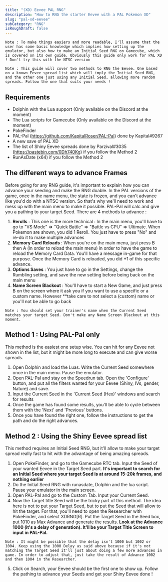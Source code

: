 ```yaml
---
title: "(XD) Eevee PAL RNG"
description: "How to RNG the starter Eevee with a PAL Pokemon XD"
slug: "pal-xd-eevee"
subCategory: "RNG"
isRoughDraft: false
---
```


```
Note : To make things easiers and more readable, I'll assume that the user has some basic knowledge which implies how setting up the emulator, but also how to make an Initial Seed RNG on Gamecube, which is covered on its own guide. Obviously this guide only work for PAL XD ! Don't try this with the NTSC version
```

```
Note : This guide will cover two methods to RNG the Eevee. One based on a known Eevee spread list which will imply the Initial Seed RNG, and the other one just using any Initial Seed, allowing more random spreads. Follow the one that suits your needs !
```

## Requirements

- Dolphin with the Lua support (Only available on the Discord at the moment)
- The Lua scripts for Gamecube (Only available on the Discord at the moment)
- PokeFinder
- PAL-Pal (https://github.com/KapitalRoser/PAL-Pal) done by Kapital#9267
- A new save of PAL XD
- The list of Shiny Eevee spreads done by Parzival#3035 (https://pastebin.com/0Dh740Kg) if you follow the Method 2
- RunAsDate (x64) if you follow the Method 2

## The different ways to advance Frames

Before going for any RNG guide, it's important to explain how you can advance your seeding and make the RNG doable. In the PAL versions of the game, once in the name menu, the state is frozen, and you can't advance like you'd do with a NTSC version. So that's why we'll need to work and mess up with the main menu to make it possible. PAL-Pal will calc and give you a pathing to your target Seed. There are 4 methods to advance :

1. **Rerolls** : This one is the more technical : In the main menu, you'll have to go to "VS Mode" => "Quick Battle" => "Battle vs CPU" => Ultimate. When Pokemon are shown, you did 1 Reroll. You just have to press "No" and re-do it to make multiple advances
2. **Memory Card Reloads** : When you're on the main menu, just press B then A (in order to reload the main menu) in order to have the game to reload the Memory Card Data. You'll have a message in-game for that purpose. Once the Memory Card is reloaded, you did +1 of this specific advance.
3. **Options Saves** : You just have to go in the Settings, change the Rumbling setting, and save the new setting before being back on the main menu
4. **Name Screen Blackout** : You'll have to start a New Game, and just press B on the screen where it ask you if you want to use a specific or a custom name. However \*\*take care to not select a (custom) name or you'll not be able to go back

```
Note : You should set your trainer's name when the Current Seed matches your target Seed. Don't make any Name Screen Blackout at this moment.
```

## Method 1 : Using PAL-Pal only

This method is the easiest one setup wise. You can hit for any Eevee not shown in the list, but it might be more long to execute and can give worse spreads.

1. Open Dolphin and load the Luas. Write the Current Seed somewhere once in the main menu. Pause the emulator.
2. Open PAL-Pal and stay on the Speedrun tab. Open the 'Configure' button, and put all the filters wanted for your Eevee (Shiny, IVs, gender, Nature) and save.
3. Input the Current Seed in the 'Current Seed (Hex)' windows and search for results
4. Once the game has found some results, you'll be able to cycle between them with the 'Next' and 'Previous' buttons.
5. Once you have found the right one, follow the instructions to get the path and do the right advances.

## Method 2 : Using the Shiny Eevee spread list

This method requires an Initial Seed RNG, but it'll allow to make your target spread really fast to hit with the advantage of being amazing spreads.

1. Open PokeFinder, and go to the Gamecube RTC tab. Input the Seed of your wanted Eevee in the Target Seed part. **It's important to search for an Initial Seed where your target Seed is at around 15-20k frames, and nothing earlier**
2. Do the Initial Seed RNG with runasdate, Dolphin and the lua script. Pause your emulator in the main screen.
3. Open PAL-Pal and go to the Custom Tab. Input your Current Seed.
4. Now the Target title Seed will be the tricky part of this method. The idea here is not to put your Target Seed, but to put the Seed that will allow to hit the target. For that, you'll need to open the Researcher with PokeFinder, and select XDRNG[R]. Put the Target Seed in the Seed box, put 1010 as Max Advance and generate the results. **Look at the Advance 1000 (it's a delay of generation). It'll be your Target Title Screen to input in PAL-Pal.**

```
Note : It might be possible that the delay isn't 1000 but 1002 or 1004. Keep using the 1000 Delay as said above because if it's not matching the Target Seed it'll just about doing a few more advances in game. In order to adjust that, just take the result of Advance 1002 and then 1004 in the Researcher.
```

5. Click on Search, your Eevee should be the first one to show up. Follow the pathing to advance your Seeds and get your Shiny Eevee done !
